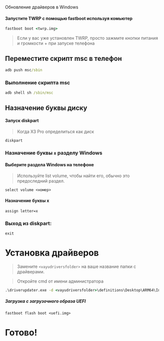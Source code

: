 Обновление драйверов в Windows
#### Запустите TWRP с помощью fastboot используя комьютер 

```cmd
fastboot boot <twrp.img>
```

> Если у вас уже установлен TWRP, просто зажмите кнопки питания и громкости + при запуске телефона

## Переместите скрипт msc в телефон

```cmd
adb push msc/sbin
```

### Выполнение скрипта msc

```cmd
adb shell sh /sbin/msc
```

## Назначение буквы диску

#### Запуск diskpart

> Когда X3 Pro определиться как диск

```cmd
diskpart
```


### Назначение буквы `x` разделу Windows

#### Выберите раздела Windows на телефоне
> Используйте list volume, чтобы найти его, обычно это предоследний раздел.
```diskpart
select volume <номер>
```

#### Назначение буквы x
```diskpart
assign letter=x
```

### Выход из diskpart:
```diskpart
exit
```


# Установка драйверов

> Замените `<vayudriversfolder>` на ваше название папки с драйверами.

> Откройте cmd от имени администратора


```cmd
.\driverupdater.exe -d <vayudriversfolder>\definitions\Desktop\ARM64\Internal\vayu.txt -r <vayudriversfolder> -p X:
```

##### Загрузка с загрузочного образа UEFI

```
fastboot flash boot <uefi.img>
```




# Готово!
